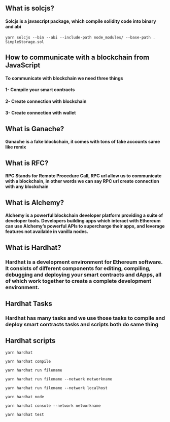 ## What is solcjs?
#### Solcjs is a javascript package, which compile solidity code into binary and abi
```console 
yarn solcjs --bin --abi --include-path node_modules/ --base-path . SimpleStorage.sol
```
## How to communicate with a blockchain from JavaScript
#### To communicate with blockchain we need three things
#### 1- Compile your smart contracts
#### 2- Create connection with blockchain
#### 3- Create connection with wallet
## What is Ganache?
#### Ganache is a fake blockchain, it comes with tons of fake accounts same like remix
## What is RFC?
#### RPC Stands for Remote Procedure Call, RPC url allow us to communicate with a blockchain, in other words we can say RPC url create connection with any blockchain
## What is Alchemy?
#### Alchemy is a powerful blockchain developer platform providing a suite of developer tools. Developers building apps which interact with Ethereum can use Alchemy’s powerful APIs to supercharge their apps, and leverage features not available in vanilla nodes.

## What is Hardhat?
### Hardhat is a development environment for Ethereum software. It consists of different components for editing, compiling, debugging and deploying your smart contracts and dApps, all of which work together to create a complete development environment.

## Hardhat Tasks
### Hardhat has many tasks and we use those tasks to compile and deploy smart contracts tasks and scripts both do same thing 
## Hardhat scripts
```console
yarn hardhat 
```
```console
yarn hardhat compile 
```
```console
yarn hardhat run filename 
```
```console
yarn hardhat run filename --network networkname 
```
```console
yarn hardhat run filename --network localhost 
```
```console
yarn hardhat node 
```
```console
yarn hardhat console --network networkname 
```
```console
yarn hardhat test
```
